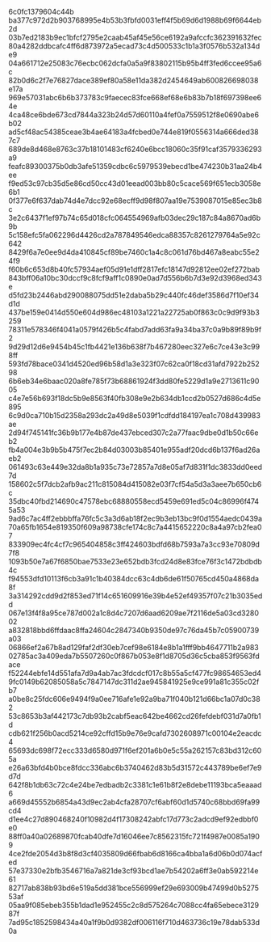 6c0fc1379604c44b
ba377c972d2b903768995e4b53b3fbfd0031eff4f5b69d6d1988b69f6644eb2d
03b7ed2183b9ec1bfcf2795e2caab45af45e56ce6192a9afccfc362391632fec
80a4282ddbcafc4ff6d873972a5ecad73c4d500533c1b1a3f0576b532a134de9
04a661712e25083c76ecbc062dcfa0a5a9f83802115b95b4ff3fed6ccee95a6c
82b0d6c2f7e76827dace389ef80a58e11da382d2454649ab600826698038e17a
969e57031abc6b6b373783c9faecec83fce668ef68e6b83b7b18f697398ee64e
4ca48ce6bde673cd7844a323b24d57d60110a4fef0a7559512f8e0690abe6b02
ad5cf48ac54385ceae3b4ae64183a4fcbed0e744e819f0556314a666ded387c7
689de8d468e8763c37b18101483cf6240e6bcc18060c35f91caf3579336293a9
feafc89300375b0db3afe51359cdbc6c5979539ebecd1be474230b31aa24b4ee
f9ed53c97cb35d5e86cd50cc43d01eead003bb80c5cace569f651ecb3058e6b1
0f377e6f637dab74d4e7dcc92e68ecff9d98f807aa19e7539087015e85ec3b8c
3e2c6437f1ef97b74c65d018cfc064554969afb03dec29c187c84a8670ad6b9b
5c158efc5fa062296d4426cd2a787849546edca88357c8261279764a5e92c642
8429f6a7e0ee9d4da410845cf89be7460c1a4c8c061d76bd467a8eabc55e24f9
f60b6c653d8b40fc57934aef05d91e1dff2817efc18147d92812ee02ef272bab
843bff06a10bc30dccf9c8fcf9aff1c0890e0ad7d556b6b7d3e92d3968ed343e
d5fd23b2446abd290088075dd51e2daba5b29c440fc46def3586d7f10ef34d1d
437be159e0414d550e604d986ec48103a1221a22725ab0f863c0c9d9f93b3259
78311e578346f4041a0579f426b5c4fabd7add63fa9a34ba37c0a9b89f89b9f2
9d29d12d6e9454b45c1fb4421e136b638f7b467280eec327e6c7ce43e3c998ff
593fd78bace0341d4520ed96b58d1a3e323f07c62ca0f18cd31afd7922b25298
6b6eb34e6baac020a8fe785f73b68861924f3dd80fe5229d1a9e2713611c9005
c4e7e56b693f18dc5b9e8563f40fb308e9e2b634db1ccd2b0527d686c4d5e895
6c9d0ca710b15d2358a293dc2a49d8e5039f1cdfdd184197ea1c708d439983ae
2d94f745141fc36b9b177e4b87de437ebced307c2a77faac9dbe0d1b50c66eb2
fb4a004e3b9b5b475f7ec2b84d03003b85401e955adf20dcd6b137f6ad26aeb2
061493c63e449e32da8b1a935c73e72857a7d8e05af7d831f1dc3833dd0eed7d
158602c5f7dcb2afb9ac211c815084d415082e03f7cf54a5d3a3aee7b650cb6c
35dbc40fbd214690c47578ebc68880558ecd5459e691ed5c04c86996f4745a53
9ad6c7ac4ff2ebbbffa76fc5c3a3d6ab18f2ec9b3eb13bc9f0d1554aedc0439a
70a65fb1654e819350f609a98738cfe174c8c7a4415652220c8a4a97cb2fea07
833909ec4fc4cf7c965404858c3ff424603bdfd68b7593a7a3cc93e70809d7f8
1093b50e7a67f6850bae7533e23e652bdb3fcd24d8e83fce76f3c1472bdbdb4c
f94553dfd10113f6cb3a91c1b40384dcc63c4db6de61f50765cd450a4868da8f
3a314292cdd9d2f853ed71f14c651609916e39b4e52ef49357f07c21b3035edd
067e13f4f8a95ce787d002a1c8d4c7207d6aad6209ae7f2116de5a03cd328002
a832818bbd6ffdaac8ffa24604c2847340b9350de97c76da45b7c05900739a03
06866ef2a67b8ad129faf2df30eb7cef98e6184e8b1a1fff9bb4647711b2a983
02785ac3a409eda7b5507260c0f867b053e8f1d8705d36c5cba853f9563fdace
f52244ebfe14d551afa7d9a4ab7ac3fdcdcf017c8b55a5cf477fc98654653ed4
9fc0149b62085058a5c7847147dc311d2ae945841925e9ce991a81c355c02fb7
a0be8c25fdc606e9494f9a0ee716afe1e92a9ba71f040b121d66bc1a07d0c382
53c8653b3af442173c7db93b2cabf5eac642be4662cd26fefdebf031d7a0fb1d
cdb621f256b0acd5214ce92cffd15b9e76e9cafd7302608971c00104e2eacdc4
65693dc698f72ecc333d6580d971f6ef201a6b0e5c55a262157c83bd312c605a
e26a63bfd4b0bce8fdcc336abc6b3740462d83b5d31572c443789be6ef7e9d7d
642f8b1db63c72c4e24be7edbadb2c3381c1e61b8f2e8debe11193bca5eaaad6
a669d45552b6854a43d9ec2ab4cfa28707cf6abf60d1d5740c68bbd69fa99cd4
d1ee4c27d890468240f10982d4f17308242abfc17d773c2adcd9ef92edbbf0e0
88ff0a40a02689870fcab40dfe7d16046ee7c8562315fc721f4987e0085a1909
4ce2fde2054d3b8f8d3cf4035809d66fbab6d8166ca4bba1a6d06b0d074acfed
57e37330e2bfb3546716a7a821de3cf93bcd1ae7b54202a6ff3e0ab592214e61
82717ab838b93bd6e519a5dd381bce556999ef29e693009b47499d0b527553af
05aa9f085ebeb355b1dad1e952455c2c8d575264c7088cc4fa65ebece312987f
7ad95c1852598434a40a1f9b0d9382df006116f710d463736c19e78dab533d0a
